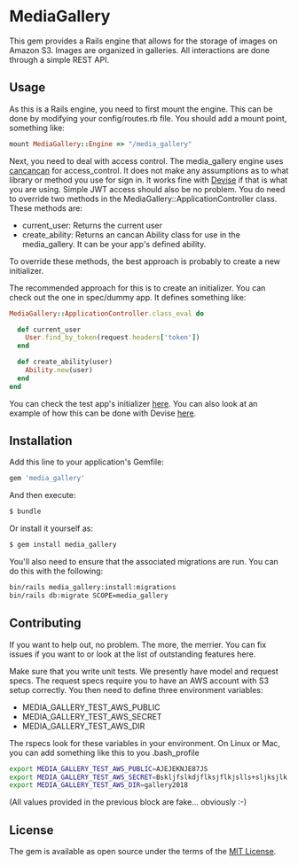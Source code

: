 # MediaGallery
This gem provides a Rails engine that allows for the storage of images on Amazon S3.  Images are organized in galleries.  All interactions are done through a simple REST API.

## Usage
As this is a Rails engine, you need to first mount the engine.  This can be done by modifying your config/routes.rb file.  You should add a mount point, something like:

```ruby
mount MediaGallery::Engine => "/media_gallery"
```

Next, you need to deal with access control. The media_gallery engine uses [cancancan](https://github.com/CanCanCommunity/cancancan) for access_control. It does not make any assumptions as to what library or method you use for sign in.  It works fine with [Devise](https://github.com/plataformatec/devise) if that is what you are using.  Simple JWT access should also be no problem.  You do need to override two methods in the MediaGallery::ApplicationController class.  These methods are:

- current_user:  Returns the current user
- create_ability: Returns an cancan Ability class for use in the media_gallery.  It can be your app's defined ability.

To override these methods, the best approach is probably to create a new initializer.  

The recommended approach for this is to create an initializer.  You can check out the one in spec/dummy app.  It defines something like:

```ruby
MediaGallery::ApplicationController.class_eval do

  def current_user
    User.find_by_token(request.headers['token'])
  end

  def create_ability(user)
    Ability.new(user)
  end
end
```
You can check the test app's initializer [here](https://github.com/mbeauv/media_gallery/blob/master/spec/dummy/config/initializers/media_gallery_initializer.rb).  You can also look at an example of how this can be done with Devise [here](https://github.com/mbeauv/media_gallery/wiki/Integration-with-Devise).

## Installation
Add this line to your application's Gemfile:

```ruby
gem 'media_gallery'
```

And then execute:
```bash
$ bundle
```

Or install it yourself as:
```bash
$ gem install media_gallery
```

You'll also need to ensure that the associated migrations are run.  You can do this with the following:

```bash
bin/rails media_gallery:install:migrations
bin/rails db:migrate SCOPE=media_gallery
```
## Contributing

If you want to help out, no problem. The more, the merrier.  You can fix issues if you want to or look at the list of outstanding features here.

Make sure that you write unit tests. We presently have model and request specs.  The request specs require you to have an AWS account with S3 setup correctly.  You then need to define three environment variables:

- MEDIA_GALLERY_TEST_AWS_PUBLIC
- MEDIA_GALLERY_TEST_AWS_SECRET
- MEDIA_GALLERY_TEST_AWS_DIR

The rspecs look for these variables in your environment.  On Linux or Mac, you can add something like this to you .bash_profile

```bash
export MEDIA_GALLERY_TEST_AWS_PUBLIC=AJEJEKNJE87JS 
export MEDIA_GALLERY_TEST_AWS_SECRET=Bskljfslkdjflksjflkjslls+sljksjlk
export MEDIA_GALLERY_TEST_AWS_DIR=gallery2018
```

(All values provided in the previous block are fake... obviously :-)


## License
The gem is available as open source under the terms of the [MIT License](http://opensource.org/licenses/MIT).
